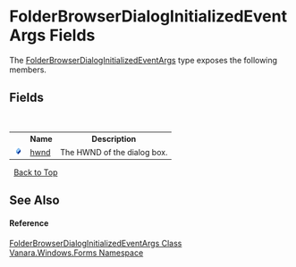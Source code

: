 # FolderBrowserDialogInitializedEventArgs Fields
 

The <a href="96cabaa2-ef67-7715-a559-1a204b262575">FolderBrowserDialogInitializedEventArgs</a> type exposes the following members.


## Fields
&nbsp;<table><tr><th></th><th>Name</th><th>Description</th></tr><tr><td>![Public field](media/pubfield.gif "Public field")</td><td><a href="41c3c3b3-e94e-6591-55ef-59c6f6832447">hwnd</a></td><td>
The HWND of the dialog box.</td></tr></table>&nbsp;
<a href="#folderbrowserdialoginitializedeventargs-fields">Back to Top</a>

## See Also


#### Reference
<a href="96cabaa2-ef67-7715-a559-1a204b262575">FolderBrowserDialogInitializedEventArgs Class</a><br /><a href="c580cf52-4028-70db-28d0-f9b1abc03861">Vanara.Windows.Forms Namespace</a><br />